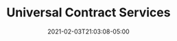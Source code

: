 ---
title: "Universal Contract Services"
date: 2021-02-03T21:03:08-05:00
draft: false
link: "https://universalcontractservices.com"
src: "https://github.com/djatwood/ucstn"
categories:
- "Svelte"
- "Netlify"
---